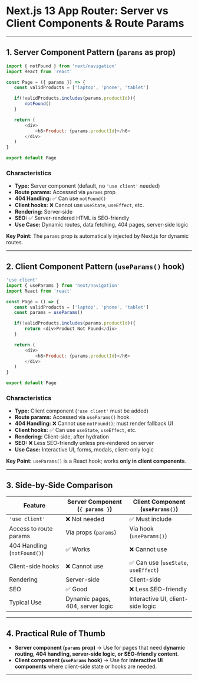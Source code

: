 
# **Next.js 13 App Router: Server vs Client Components & Route Params**

---

## **1. Server Component Pattern (`params` as prop)**

```js
import { notFound } from 'next/navigation'
import React from 'react'

const Page = ({ params }) => { 
   const validProducts = ['laptop', 'phone', 'tablet']

   if(!validProducts.includes(params.productId)){
       notFound()
   }

   return (
       <div>
           <h6>Product: {params.productId}</h6>
       </div>
   )
}

export default Page
```

### **Characteristics**

* **Type:** Server component (default, no `'use client'` needed)
* **Route params:** Accessed via `params` prop
* **404 Handling:** ✅ Can use `notFound()`
* **Client hooks:** ❌ Cannot use `useState`, `useEffect`, etc.
* **Rendering:** Server-side
* **SEO:** ✅ Server-rendered HTML is SEO-friendly
* **Use Case:** Dynamic routes, data fetching, 404 pages, server-side logic

**Key Point:** The `params` prop is automatically injected by Next.js for dynamic routes.

---

## **2. Client Component Pattern (`useParams()` hook)**

```js
'use client'
import { useParams } from 'next/navigation'
import React from 'react'

const Page = () => {
   const validProducts = ['laptop', 'phone', 'tablet']
   const params = useParams()

   if(!validProducts.includes(params.productId)){
       return <div>Product Not Found</div>
   }

   return (
       <div>
           <h6>Product: {params.productId}</h6>
       </div>
   )
}

export default Page
```

### **Characteristics**

* **Type:** Client component (`'use client'` must be added)
* **Route params:** Accessed via `useParams()` hook
* **404 Handling:** ❌ Cannot use `notFound()`; must render fallback UI
* **Client hooks:** ✅ Can use `useState`, `useEffect`, etc.
* **Rendering:** Client-side, after hydration
* **SEO:** ❌ Less SEO-friendly unless pre-rendered on server
* **Use Case:** Interactive UI, forms, modals, client-only logic

**Key Point:** `useParams()` is a React hook; works **only in client components**.

---

## **3. Side-by-Side Comparison**

| Feature                     | Server Component (`{ params }`)  | Client Component (`useParams()`)    |
| --------------------------- | -------------------------------- | ----------------------------------- |
| `'use client'`              | ❌ Not needed                     | ✅ Must include                      |
| Access to route params      | Via props (`params`)             | Via hook (`useParams()`)            |
| 404 Handling (`notFound()`) | ✅ Works                          | ❌ Cannot use                        |
| Client-side hooks           | ❌ Cannot use                     | ✅ Can use (`useState`, `useEffect`) |
| Rendering                   | Server-side                      | Client-side                         |
| SEO                         | ✅ Good                           | ❌ Less SEO-friendly                 |
| Typical Use                 | Dynamic pages, 404, server logic | Interactive UI, client-side logic   |

---

## **4. Practical Rule of Thumb**

* **Server component (`params` prop)** → Use for pages that need **dynamic routing, 404 handling, server-side logic, or SEO-friendly content**.
* **Client component (`useParams` hook)** → Use for **interactive UI components** where client-side state or hooks are needed.

---